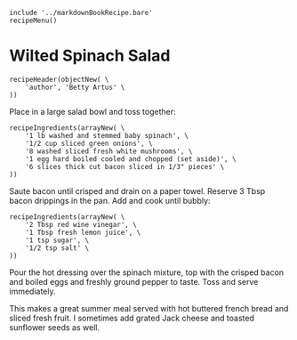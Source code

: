 ~~~ markdown-script
include '../markdownBookRecipe.bare'
recipeMenu()
~~~

# Wilted Spinach Salad

~~~ markdown-script
recipeHeader(objectNew( \
    'author', 'Betty Artus' \
))
~~~

Place in a large salad bowl and toss together:

~~~ markdown-script
recipeIngredients(arrayNew( \
    '1 lb washed and stemmed baby spinach', \
    '1/2 cup sliced green onions', \
    '8 washed sliced fresh white mushrooms', \
    '1 egg hard boiled cooled and chopped (set aside)', \
    '6 slices thick cut bacon sliced in 1/3" pieces' \
))
~~~

Saute bacon until crisped and drain on a paper towel. Reserve 3 Tbsp bacon drippings in the pan. Add
and cook until bubbly:

~~~ markdown-script
recipeIngredients(arrayNew( \
    '2 Tbsp red wine vinegar', \
    '1 Tbsp fresh lemon juice', \
    '1 tsp sugar', \
    '1/2 tsp salt' \
))
~~~

Pour the hot dressing over the spinach mixture, top with the crisped bacon and boiled eggs and
freshly ground pepper to taste. Toss and serve immediately.

This makes a great summer meal served with hot buttered french bread and sliced fresh fruit. I
sometimes add grated Jack cheese and toasted sunflower seeds as well.
